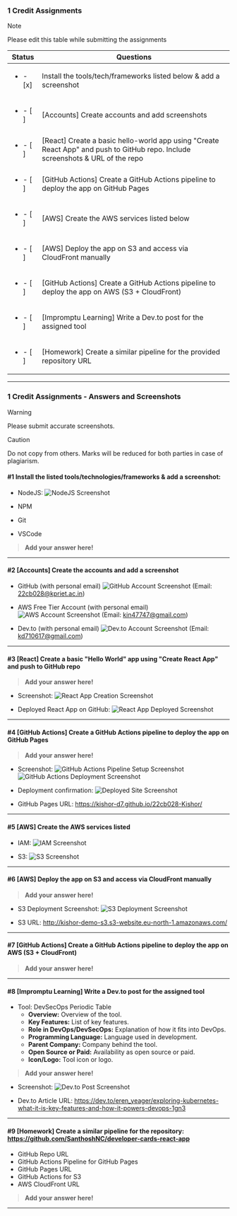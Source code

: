 
### 1 Credit Assignments

> [!NOTE]
> Please edit this table while submitting the assignments

| Status                             | Questions                                                                                         |
|------------------------------------|---------------------------------------------------------------------------------------------------|
| <ul><li>- [x] </li></ul>           | Install the tools/tech/frameworks listed below & add a screenshot                                 |
| <ul><li>- [ ] </li></ul>           | [Accounts] Create accounts and add screenshots                                                   |
| <ul><li>- [ ] </li></ul>           | [React] Create a basic hello-world app using "Create React App" and push to GitHub repo. Include screenshots & URL of the repo |
| <ul><li>- [ ] </li></ul>           | [GitHub Actions] Create a GitHub Actions pipeline to deploy the app on GitHub Pages              |
| <ul><li>- [ ] </li></ul>           | [AWS] Create the AWS services listed below                                                       |
| <ul><li>- [ ] </li></ul>           | [AWS] Deploy the app on S3 and access via CloudFront manually                                    |
| <ul><li>- [ ] </li></ul>           | [GitHub Actions] Create a GitHub Actions pipeline to deploy the app on AWS (S3 + CloudFront)     |
| <ul><li>- [ ] </li></ul>           | [Impromptu Learning] Write a Dev.to post for the assigned tool                                   |
| <ul><li>- [ ] </li></ul>           | [Homework] Create a similar pipeline for the provided repository URL                             |

***

### 1 Credit Assignments - Answers and Screenshots

> [!WARNING]
> Please submit accurate screenshots.

> [!CAUTION]
> Do not copy from others. Marks will be reduced for both parties in case of plagiarism.

#### #1 Install the listed tools/technologies/frameworks & add a screenshot:

- NodeJS:
  ![NodeJS Screenshot](https://github.com/user-attachments/assets/3b542130-54c4-4a49-a410-1a2657529761)
  
- NPM
- Git
- VSCode

> **Add your answer here!**

***

#### #2 [Accounts] Create the accounts and add a screenshot

- GitHub (with personal email)
  ![GitHub Account Screenshot](https://github.com/user-attachments/assets/66a29f6a-5558-4b4d-bfe3-612ada4e0c6f) (Email: 22cb028@kpriet.ac.in)
  
- AWS Free Tier Account (with personal email)
  ![AWS Account Screenshot](https://github.com/user-attachments/assets/085e9ad4-73d2-4726-85e6-51ebb0287551) (Email: kin47747@gmail.com)
  
- Dev.to (with personal email)
  ![Dev.to Account Screenshot](https://github.com/user-attachments/assets/18f0bc8d-6400-4dc4-8945-70e77f24a0a1) (Email: kd710617@gmail.com)

***

#### #3 [React] Create a basic "Hello World" app using "Create React App" and push to GitHub repo

> **Add your answer here!**

- Screenshot:
  ![React App Creation Screenshot](https://github.com/user-attachments/assets/b3775ce1-c971-49ed-8f29-ab16b7ddeba7)

- Deployed React App on GitHub:
  ![React App Deployed Screenshot](https://github.com/user-attachments/assets/bdddc14d-e597-4efd-beb0-a9c2d2fd451f)

***

#### #4 [GitHub Actions] Create a GitHub Actions pipeline to deploy the app on GitHub Pages

> **Add your answer here!**

- Screenshot:
  ![GitHub Actions Pipeline Setup Screenshot](https://github.com/user-attachments/assets/60713674-dd6f-4c9d-954b-f47f18cf044c)
  ![GitHub Actions Deployment Screenshot](https://github.com/user-attachments/assets/e53fd5ae-abfa-4cdd-99ce-00e41d72df29)
  
- Deployment confirmation:
  ![Deployed Site Screenshot](https://github.com/user-attachments/assets/f4fd3fea-0eaa-4576-86f3-6e77dcd292f5)
  
- GitHub Pages URL:
  https://kishor-d7.github.io/22cb028-Kishor/

***

#### #5 [AWS] Create the AWS services listed

- IAM:
  ![IAM Screenshot](https://github.com/user-attachments/assets/8530c6bf-f75d-4bfe-b798-e0bbb679cb48)
  
- S3:
  ![S3 Screenshot](https://github.com/user-attachments/assets/3b2c3d31-d495-4884-9eb8-5b14093985e1)

***

#### #6 [AWS] Deploy the app on S3 and access via CloudFront manually

> **Add your answer here!**

- S3 Deployment Screenshot:
  ![S3 Deployment Screenshot](https://github.com/user-attachments/assets/f2673503-7627-480c-bed0-24c2e0600cba)

- S3 URL:
  http://kishor-demo-s3.s3-website.eu-north-1.amazonaws.com/

***

#### #7 [GitHub Actions] Create a GitHub Actions pipeline to deploy the app on AWS (S3 + CloudFront)

> **Add your answer here!**

***

#### #8 [Impromptu Learning] Write a Dev.to post for the assigned tool

- Tool: DevSecOps Periodic Table
  - **Overview:** Overview of the tool.
  - **Key Features:** List of key features.
  - **Role in DevOps/DevSecOps:** Explanation of how it fits into DevOps.
  - **Programming Language:** Language used in development.
  - **Parent Company:** Company behind the tool.
  - **Open Source or Paid:** Availability as open source or paid.
  - **Icon/Logo:** Tool icon or logo.
  
> **Add your answer here!**

- Screenshot:
  ![Dev.to Post Screenshot](https://github.com/user-attachments/assets/129c6476-3895-4c7f-8f9f-3b76fe810f85)

- Dev.to Article URL:
  https://dev.to/eren_yeager/exploring-kubernetes-what-it-is-key-features-and-how-it-powers-devops-1gn3

***

#### #9 [Homework] Create a similar pipeline for the repository: https://github.com/SanthoshNC/developer-cards-react-app

- GitHub Repo URL
- GitHub Actions Pipeline for GitHub Pages
- GitHub Pages URL
- GitHub Actions for S3
- AWS CloudFront URL

> **Add your answer here!**

---
